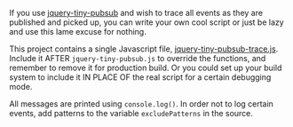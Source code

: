 If you use [jquery-tiny-pubsub](https://github.com/cowboy/jquery-tiny-pubsub)
and wish to trace all events as they are published and picked up, 
you can write your own cool script or just be lazy and use this lame excuse
for nothing.

This project contains a single Javascript file, 
[jquery-tiny-pubsub-trace.js](https://github.com/gigamorph/jquery-tiny-pubsub-trace/blob/master/jquery-tiny-pubsub-trace.js).
Include it AFTER `jquery-tiny-pubsub.js` to override the functions, and
remember to remove it for production build. Or you could set up your build system to include it IN PLACE OF the real script for a certain debugging mode.

All messages are printed using `console.log()`. In order not to log certain events,
add patterns to the variable `excludePatterns` in the source.
